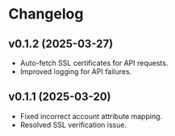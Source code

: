 # Changelog  

## v0.1.2 (2025-03-27)  
- Auto-fetch SSL certificates for API requests.  
- Improved logging for API failures.  

## v0.1.1 (2025-03-20)  
- Fixed incorrect account attribute mapping.  
- Resolved SSL verification issue.  
